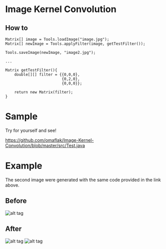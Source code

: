 # Image Kernel Convolution

## How to

    Matrix[] image = Tools.loadImage("image.jpg");
    Matrix[] newImage = Tools.applyFilter(image, getTestFilter());

    Tools.saveImage(newImage, "image2.jpg");
    
    ...
    
    Matrix getTestFilter(){
        double[][] filter = {{0,0,0},
                             {0,2,0},
                             {0,0,0}};

        return new Matrix(filter);
    }
    
# Sample

Try for yourself and see!

https://github.com/omaflak/Image-Kernel-Convolution/blob/master/src/Test.java

# Example

The second image were generated with the same code provided in the link above.

## Before
![alt tag](https://github.com/omaflak/Image-Kernel-Convolution/blob/master/image.jpg?raw=true)
## After
![alt tag](https://github.com/omaflak/Image-Kernel-Convolution/blob/master/image2.jpg?raw=true)
![alt tag](https://github.com/omaflak/Image-Kernel-Convolution/blob/master/image3.jpg?raw=true)
